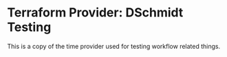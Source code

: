 # Terraform Provider: DSchmidt Testing

This is a copy of the time provider used for testing workflow related things.
